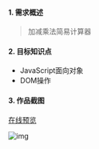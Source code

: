 #### 1. 需求概述

> 加减乘法简易计算器

#### 2. 目标知识点
- JavaScript面向对象
- DOM操作

#### 3. 作品截图

[在线预览](http://123.125.130.41/calculator/index.html )

![img](http://123.125.130.41/calculator/img/1.pic.jpg)
